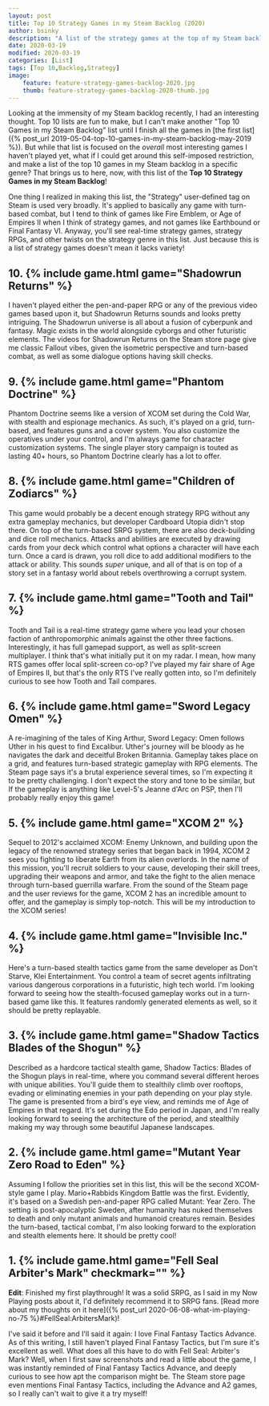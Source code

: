 ```yaml
---
layout: post
title: Top 10 Strategy Games in my Steam Backlog (2020)
author: bsinky
description: "A list of the strategy games at the top of my Steam backlog as of 2020."
date: 2020-03-19
modified: 2020-03-19
categories: [List]
tags: [Top 10,Backlog,Strategy]
image:
    feature: feature-strategy-games-backlog-2020.jpg
    thumb: feature-strategy-games-backlog-2020-thumb.jpg
---
```


Looking at the immensity of my Steam backlog recently, I had an interesting
thought. Top 10 lists are fun to make, but I can't make another "Top 10 Games in
my Steam Backlog" list until I finish all the games in [the first list]({%
post_url 2019-05-04-top-10-games-in-my-steam-backlog-may-2019 %}). But while
that list is focused on the *overall* most interesting games I haven't played
yet, what if I could get around this self-imposed restriction, and make a list
of the top 10 games in my Steam backlog in a specific genre? That brings us to
here, now, with this list of the **Top 10 Strategy Games in my Steam Backlog**!
         
<!--more-->

One thing I realized in making this list, the "Strategy" user-defined tag on
Steam is used very broadly. It's applied to basically any game with turn-based
combat, but I tend to think of games like Fire Emblem, or Age of Empires II when
I think of strategy games, and not games like Earthbound or Final Fantasy VI.
Anyway, you'll see real-time strategy games, strategy RPGs, and other twists on
the strategy genre in this list. Just because this is a list of strategy games
doesn't mean it lacks variety!

## 10. {% include game.html game="Shadowrun Returns" %}

I haven't played either the pen-and-paper RPG or any of the previous video games
based upon it, but Shadowrun Returns sounds and looks pretty intriguing. The
Shadowrun universe is all about a fusion of cyberpunk and fantasy. Magic exists
in the world alongside cyborgs and other futuristic elements. The videos for
Shadowrun Returns on the Steam store page give me classic Fallout vibes, given
the isometric perspective and turn-based combat, as well as some dialogue
options having skill checks.

## 9. {% include game.html game="Phantom Doctrine" %}

Phantom Doctrine seems like a version of XCOM set during the Cold War, with
stealth and espionage mechanics. As such, it's played on a grid, turn-based, and
features guns and a cover system. You also customize the operatives under your
control, and I'm always game for character customization systems. The single
player story campaign is touted as lasting 40+ hours, so Phantom Doctrine
clearly has a lot to offer.

## 8. {% include game.html game="Children of Zodiarcs" %}

This game would probably be a decent enough strategy RPG without any extra
gameplay mechanics, but developer Cardboard Utopia didn't stop there. On top of
the turn-based SRPG system, there are also deck-building and dice roll
mechanics. Attacks and abilities are executed by drawing cards from your deck
which control what options a character will have each turn. Once a card is
drawn, you roll dice to add additional modifiers to the attack or ability. This
sounds *super* unique, and all of that is on top of a story set in a fantasy
world about rebels overthrowing a corrupt system.

## 7. {% include game.html game="Tooth and Tail" %}

Tooth and Tail is a real-time strategy game where you lead your chosen faction
of anthropomorphic animals against the other three factions. Interestingly, it
has full gamepad support, as well as split-screen multiplayer. I think that's
what initially put it on my radar. I mean, how many RTS games offer local
split-screen co-op? I've played my fair share of Age of Empires II, but that's
the only RTS I've really gotten into, so I'm definitely curious to see how Tooth
and Tail compares.

## 6. {% include game.html game="Sword Legacy Omen" %}

A re-imagining of the tales of King Arthur, Sword Legacy: Omen follows Uther in
his quest to find Excalibur. Uther's journey will be bloody as he navigates the
dark and deceitful Broken Britannia. Gameplay takes place on a grid, and
features turn-based strategic gameplay with RPG elements. The Steam page says
it's a brutal experience several times, so I'm expecting it to be pretty
challenging. I don't expect the story and tone to be similar, but If the
gameplay is anything like Level-5's Jeanne d'Arc on PSP, then I'll probably
really enjoy this game!

## 5. {% include game.html game="XCOM 2" %}

Sequel to 2012's acclaimed XCOM: Enemy Unknown, and building upon the legacy of
the renowned strategy series that began back in 1994, XCOM 2 sees you fighting
to liberate Earth from its alien overlords. In the name of this mission, you'll
recruit soldiers to your cause, developing their skill trees, upgrading their
weapons and armor, and take the fight to the alien menace through turn-based
guerrilla warfare. From the sound of the Steam page and the user reviews for the
game, XCOM 2 has an incredible amount to offer, and the gameplay is simply
top-notch. This will be my introduction to the XCOM series!

## 4. {% include game.html game="Invisible Inc." %}

Here's a turn-based stealth tactics game from the same developer as Don't
Starve, Klei Entertainment. You control a team of secret agents infiltrating
various dangerous corporations in a futuristic, high tech world. I'm looking
forward to seeing how the stealth-focused gameplay works out in a turn-based
game like this. It features randomly generated elements as well, so it should be
pretty replayable.

## 3. {% include game.html game="Shadow Tactics Blades of the Shogun" %}

Described as a hardcore tactical stealth game, Shadow Tactics: Blades of the
Shogun plays in real-time, where you command several different heroes with
unique abilities. You'll guide them to stealthily climb over rooftops, evading
or eliminating enemies in your path depending on your play style. The game is
presented from a bird's eye view, and reminds me of Age of Empires in that
regard. It's set during the Edo period in Japan, and I'm really looking forward
to seeing the architecture of the period, and stealthily making my way through
some beautiful Japanese landscapes.

## 2. {% include game.html game="Mutant Year Zero Road to Eden" %}

Assuming I follow the priorities set in this list, this will be the second
XCOM-style game I play. Mario+Rabbids Kingdom Battle was the first. Evidently,
it's based on a Swedish pen-and-paper RPG called Mutant: Year Zero. The setting
is post-apocalyptic Sweden, after humanity has nuked themselves to death and
only mutant animals and humanoid creatures remain. Besides the turn-based,
tactical combat, I'm also looking forward to the exploration and stealth
elements here. It should be pretty cool!

## 1. {% include game.html game="Fell Seal Arbiter's Mark" checkmark="" %}

**Edit**: Finished my first playthrough! It was a solid SRPG, as I said in my
Now Playing posts about it, I'd definitely recommend it to SRPG fans. [Read more
about my thoughts on it here]({% post_url 2020-06-08-what-im-playing-no-75
%}#FellSeal:ArbitersMark)!

I've said it before and I'll said it again: I love Final Fantasy Tactics
Advance. As of this writing, I still haven't played Final Fantasy Tactics, but
I'm sure it's excellent as well. What does all this have to do with Fell Seal:
Arbiter's Mark? Well, when I first saw screenshots and read a little about the
game, I was instantly reminded of Final Fantasy Tactics Advance, and deeply
curious to see how apt the comparison might be. The Steam store page even
mentions Final Fantasy Tactics, including the Advance and A2 games, so I really
can't wait to give it a try myself!
